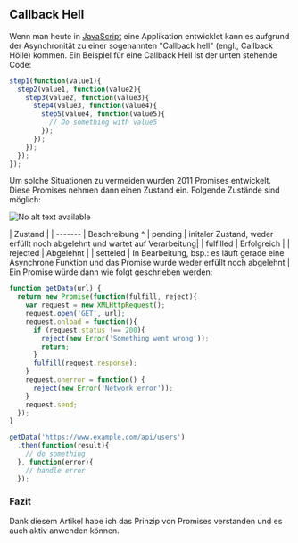 ## Callback Hell
Wenn man heute in [JavaScript](/de/wiki/programmiersprachen/javascript) eine Applikation entwicklet kann es aufgrund der Asynchronität zu einer sogenannten "Callback hell" (engl., Callback Hölle) kommen. Ein Beispiel für eine Callback Hell ist der unten stehende Code:
```javascript
step1(function(value1){
  step2(value1, function(value2){
    step3(value2, function(value3){
      step4(value3, function(value4){
        step5(value4, function(value5){
          // Do something with value5
        });
      });
    });
  });
});
```
Um solche Situationen zu vermeiden wurden 2011 Promises entwickelt. Diese Promises nehmen dann einen Zustand ein. Folgende Zustände sind möglich:



![No alt text available](/de/artikel/web-and-mobile-developer/6_17/promises.png )

| Zustand |
| ------- | Beschreibung ^
| pending | initaler Zustand, weder erfüllt noch abgelehnt und wartet auf Verarbeitung|
| fulfilled | Erfolgreich |
| rejected | Abgelehnt |
| setteled | In Bearbeitung, bsp.: es läuft gerade eine Asynchrone Funktion und das Promise wurde weder erfüllt noch abgelehnt |
Ein Promise würde dann wie folgt geschrieben werden:
```javascript
function getData(url) {
  return new Promise(function(fulfill, reject){
    var request = new XMLHttpRequest();
    request.open('GET', url);
    request.onload = function(){
      if (request.status !== 200){
        reject(new Error('Something went wrong'));
        return;
      }
      fulfill(request.response);
    }
    request.onerror = function() {
      reject(new Error('Network error'));
    }
    request.send;
  });
}

getData('https://www.example.com/api/users')
  .then(function(result){
    // do something
  }, function(error){
    // handle error
  });
```
### Fazit
Dank diesem Artikel habe ich das Prinzip von Promises verstanden und es auch aktiv anwenden können.
